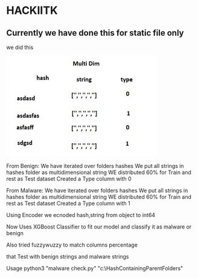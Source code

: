 # HACKIITK

## Currently we have done this for static file only

we did this

![Test Image 1](img.jpeg)

From Benign:
    We have iterated over folders hashes
    We put all strings in hashes folder as multidimensional string
    WE distributed 60% for Train and rest as Test dataset
    Created a Type column with 0

From Malware:
    We have iterated over folders hashes
    We put all strings in hashes folder as multidimensional string
    WE distributed 60% for Train and rest as Test dataset
    Created a Type column with 1

Using Encoder we ecnoded hash,string from object to int64 

Now Uses XGBoost Classifier to fit our model 
and classify it as malware or benign

Also tried fuzzywuzzy to match columns percentage

that Test with benign strings and malware strings

Usage python3 "malware check.py" "c:\HashContainingParentFolders"
